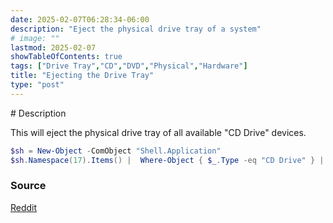 ```yaml
---
date: 2025-02-07T06:28:34-06:00
description: "Eject the physical drive tray of a system"
# image: ""
lastmod: 2025-02-07
showTableOfContents: true
tags: ["Drive Tray","CD","DVD","Physical","Hardware"]
title: "Ejecting the Drive Tray"
type: "post"
---
```

<base target="_blank">
# Description

This will eject the physical drive tray of all available "CD Drive" devices.

``` powershell
$sh = New-Object -ComObject "Shell.Application"
$sh.Namespace(17).Items() |  Where-Object { $_.Type -eq "CD Drive" } | foreach { $_.InvokeVerb("Eject") }
```

### Source
[Reddit](https://www.reddit.com/r/PowerShell/comments/5z55g4/need_a_fun_prank_script/)